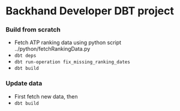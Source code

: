 # Backhand Developer DBT project

### Build from scratch

- Fetch ATP ranking data using python script ../python/fetchRankingData.py
- `dbt deps`
- `dbt run-operation fix_missing_ranking_dates`
- `dbt build`

### Update data

- First fetch new data, then
- `dbt build`